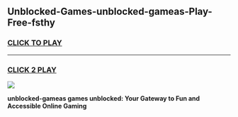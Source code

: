 
## Unblocked-Games-unblocked-gameas-Play-Free-fsthy
<h3>
<a href="https://premium76.site?title=unblocked-gameas&ref=22A">CLICK TO PLAY</a></h3>
<hr>

<h3>
<a href="https://premium76.site?title=unblocked-gameas&ref=22A">CLICK 2 PLAY</a>
  
</h3>

<a href="https://premium76.site?title=unblocked-gameas&ref=22A"><img src="https://clearcache.store/games.png"></a>


**unblocked-gameas games unblocked: Your Gateway to Fun and Accessible Online Gaming**
